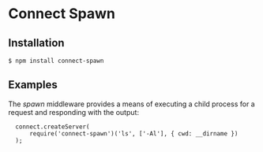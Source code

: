 # Connect Spawn

## Installation

    $ npm install connect-spawn

## Examples

The _spawn_ middleware provides a means of executing a child process for a request and responding with the output:

	  connect.createServer(
	      require('connect-spawn')('ls', ['-Al'], { cwd: __dirname })
	  );

